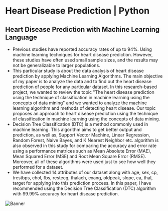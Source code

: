 # Heart Disease Prediction | Python
## Heart Disease Prediction with Machine Learning Language
- Previous studies have reported accuracy rates of up to 94%. Using machine learning techniques for heart disease prediction. However, these studies have often used small sample sizes, and the results may not be generalizable to larger populations.
- This particular study is about the data analysis of heart disease prediction by applying Machine Learning Algorithms. The main objective of my paper is to analyze the data and to find out the heart disease prediction of people for any particular dataset. In this research-based project, we wanted to review the topic "The heart disease prediction using the technique of classification in machine learning using the concepts of data mining" and we wanted to analyze the machine learning algorithm and methods of detecting heart disease. Our topic proposes an approach to heart disease prediction using the technique of classification in machine learning using the concepts of data mining.
- Decision Tree Classification (DTC) is a method commonly used in machine learning. This algorithm aims to get better output and prediction, as well as, Support Vector Machine, Linear Regression, Random Forest, Naive Bayes, and K Nearest Neighbor etc. algorithm is also observed in this study for comparing the accuracy and error rate using a performance matrices such as Mean Absolute Error (MAE), Mean Squared Error (MSE) and Root Mean Square Error (RMSE). Moreover, all of these algorithms were used just to see how well they performed for a dataset.
- We have collected 14 attributes of our dataset along with age, sex, cp, trestbps, chol, fbs, restecg, thalach, exang, oldpeak, slope, ca, thal, target for applying into this prediction process. In this paper, I have recommended using the Decision Tree Classification (DTC) algorithm with 99.99% accuracy for heart disease prediction.

![Banner](https://i.ytimg.com/vi/qmqCYC-MBQo/maxresdefault.jpg)
